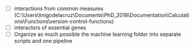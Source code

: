 - [ ] interactions from common measures (C:\Users\linigodelacruz\Documents\PhD_2018\Documentation\Calculations\Functions\version-control-functions)
- [ ] interactors of essential genes
- [ ] Organize as much possible the machine learning
folder into separate scripts and one pipeline
